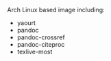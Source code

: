 Arch Linux based image including:
- yaourt
- pandoc
- pandoc-crossref
- pandoc-citeproc
- texlive-most